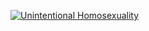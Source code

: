 [![Unintentional Homosexuality](http://farm5.staticflickr.com/4111/4952660059_94769afb7c_z.jpg)](http://www.flickr.com/groups/2140084@N21/)
